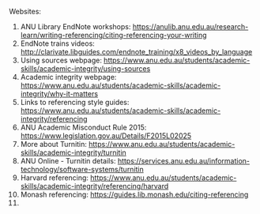 Websites:

1. ANU Library EndNote workshops: https://anulib.anu.edu.au/research-learn/writing-referencing/citing-referencing-your-writing
2. EndNote trains videos: http://clarivate.libguides.com/endnote_training/x8_videos_by_language
3. Using sources webpage: https://www.anu.edu.au/students/academic-skills/academic-integrity/using-sources
4. Academic integrity webpage: https://www.anu.edu.au/students/academic-skills/academic-integrity/why-it-matters
5. Links to referencing style guides: https://www.anu.edu.au/students/academic-skills/academic-integrity/referencing
6. ANU Academic Misconduct Rule 2015: https://www.legislation.gov.au/Details/F2015L02025
7. More about Turnitin: https://www.anu.edu.au/students/academic-skills/academic-integrity/turnitin
8. ANU Online - Turnitin details: https://services.anu.edu.au/information-technology/software-systems/turnitin
9. Harvard referencing: https://www.anu.edu.au/students/academic-skills/academic-integrity/referencing/harvard
10. Monash referencing: https://guides.lib.monash.edu/citing-referencing
11. 